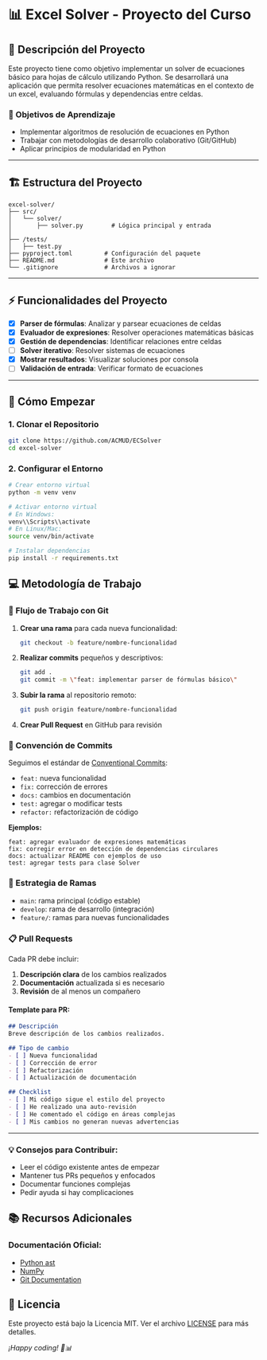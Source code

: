 # 📊 Excel Solver - Proyecto del Curso

## 📝 Descripción del Proyecto

Este proyecto tiene como objetivo implementar un solver de ecuaciones básico para hojas de cálculo utilizando Python. Se desarrollará una aplicación que permita resolver ecuaciones matemáticas en el contexto de un excel, evaluando fórmulas y dependencias entre celdas.

### 🎯 Objetivos de Aprendizaje

- Implementar algoritmos de resolución de ecuaciones en Python
- Trabajar con metodologías de desarrollo colaborativo (Git/GitHub)
- Aplicar principios de modularidad en Python

---

## 🏗️ Estructura del Proyecto

```
excel-solver/
├── src/
│   └── solver/
│       ├── solver.py        # Lógica principal y entrada
│
├── /tests/                  
│   ├── test.py
├── pyproject.toml         # Configuración del paquete
├── README.md              # Este archivo
└── .gitignore             # Archivos a ignorar
```

---

## ⚡ Funcionalidades del Proyecto

- [x] **Parser de fórmulas**: Analizar y parsear ecuaciones de celdas
- [x] **Evaluador de expresiones**: Resolver operaciones matemáticas básicas
- [x] **Gestión de dependencias**: Identificar relaciones entre celdas
- [ ] **Solver iterativo**: Resolver sistemas de ecuaciones
- [x] **Mostrar resultados**: Visualizar soluciones por consola
- [ ] **Validación de entrada**: Verificar formato de ecuaciones

---

## 🚀 Cómo Empezar

### 1. Clonar el Repositorio

```bash
git clone https://github.com/ACMUD/ECSolver
cd excel-solver
```

### 2. Configurar el Entorno

```bash
# Crear entorno virtual
python -m venv venv

# Activar entorno virtual
# En Windows:
venv\\Scripts\\activate
# En Linux/Mac:
source venv/bin/activate

# Instalar dependencias
pip install -r requirements.txt
```

## 💻 Metodología de Trabajo

### 🔄 Flujo de Trabajo con Git

1. **Crear una rama** para cada nueva funcionalidad:
   ```bash
   git checkout -b feature/nombre-funcionalidad
   ```

2. **Realizar commits** pequeños y descriptivos:
   ```bash
   git add .
   git commit -m \"feat: implementar parser de fórmulas básico\"
   ```

3. **Subir la rama** al repositorio remoto:
   ```bash
   git push origin feature/nombre-funcionalidad
   ```

4. **Crear Pull Request** en GitHub para revisión

### 📝 Convención de Commits

Seguimos el estándar de [Conventional Commits](https://www.conventionalcommits.org/):

- `feat:` nueva funcionalidad
- `fix:` corrección de errores
- `docs:` cambios en documentación
- `test:` agregar o modificar tests
- `refactor:` refactorización de código

**Ejemplos:**
```
feat: agregar evaluador de expresiones matemáticas
fix: corregir error en detección de dependencias circulares
docs: actualizar README con ejemplos de uso
test: agregar tests para clase Solver
```

### 🌿 Estrategia de Ramas

- `main`: rama principal (código estable)
- `develop`: rama de desarrollo (integración)
- `feature/`: ramas para nuevas funcionalidades

### 📋 Pull Requests

Cada PR debe incluir:

1. **Descripción clara** de los cambios realizados
2. **Documentación** actualizada si es necesario
3. **Revisión** de al menos un compañero

#### Template para PR:

```markdown
## Descripción
Breve descripción de los cambios realizados.

## Tipo de cambio
- [ ] Nueva funcionalidad
- [ ] Corrección de error
- [ ] Refactorización
- [ ] Actualización de documentación

## Checklist
- [ ] Mi código sigue el estilo del proyecto
- [ ] He realizado una auto-revisión
- [ ] He comentado el código en áreas complejas
- [ ] Mis cambios no generan nuevas advertencias
```

---

### 💡 Consejos para Contribuir:

- Leer el código existente antes de empezar
- Mantener tus PRs pequeños y enfocados
- Documentar funciones complejas
- Pedir ayuda si hay complicaciones


## 📚 Recursos Adicionales

### Documentación Oficial:
- [Python ast](https://docs.python.org/3/library/ast.html)
- [NumPy](https://numpy.org/doc/stable/)
- [Git Documentation](https://git-scm.com/doc)


## 📄 Licencia

Este proyecto está bajo la Licencia MIT. Ver el archivo [LICENSE](LICENSE) para más detalles.


*¡Happy coding! 🐍📊*
